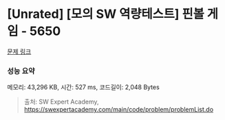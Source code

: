 # [Unrated] [모의 SW 역량테스트] 핀볼 게임 - 5650 

[문제 링크](https://swexpertacademy.com/main/code/problem/problemDetail.do?contestProbId=AWXRF8s6ezEDFAUo) 

### 성능 요약

메모리: 43,296 KB, 시간: 527 ms, 코드길이: 2,048 Bytes



> 출처: SW Expert Academy, https://swexpertacademy.com/main/code/problem/problemList.do